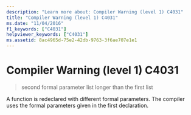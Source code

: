 ```yaml
---
description: "Learn more about: Compiler Warning (level 1) C4031"
title: "Compiler Warning (level 1) C4031"
ms.date: "11/04/2016"
f1_keywords: ["C4031"]
helpviewer_keywords: ["C4031"]
ms.assetid: 8ac4965d-75e2-42db-9763-3f6ae707e1e1
---
```

# Compiler Warning (level 1) C4031

> second formal parameter list longer than the first list

A function is redeclared with different formal parameters. The compiler uses the formal parameters given in the first declaration.
